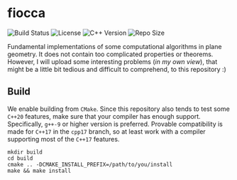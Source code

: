 # fiocca
![Build Status](https://img.shields.io/travis/enzoleo/fiocca.svg?style=for-the-badge)
![License](https://img.shields.io/github/license/enzoleo/fiocca.svg?color=black&style=for-the-badge)
![C++ Version](https://img.shields.io/badge/C++-20-pink.svg?style=for-the-badge&logo=c%2B%2B)
![Repo Size](https://img.shields.io/github/repo-size/enzoleo/fiocca.svg?style=for-the-badge)

Fundamental implementations of some computational algorithms in plane geometry. It does not contain too complicated properties or theorems. However, I will upload some interesting problems (*in my own view*), that might be a little bit tedious and difficult to comprehend, to this repository :)

## Build

We enable building from `CMake`. Since this repository also tends to test some `C++20` features, make sure that your compiler has enough support. Specifically, `g++-9` or higher version is preferred. Provable compatibility is made for `C++17` in the `cpp17` branch, so at least work with a compiler supporting most of the  `C++17` features.

```shell
mkdir build
cd build
cmake .. -DCMAKE_INSTALL_PREFIX=/path/to/you/install
make && make install
```

